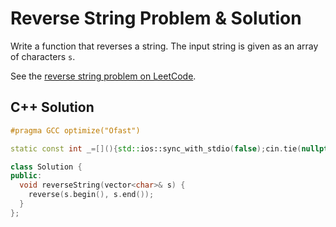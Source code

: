 # Reverse String Problem & Solution

Write a function that reverses a string.
The input string is given as an array of characters `s`.

See the [reverse string problem on LeetCode](https://leetcode.com/problems/reverse-string).

## C++ Solution

```cpp
#pragma GCC optimize("Ofast")

static const int _=[](){std::ios::sync_with_stdio(false);cin.tie(nullptr);cout.tie(nullptr);return 0;}();

class Solution {
public:
  void reverseString(vector<char>& s) {
    reverse(s.begin(), s.end());
  }
};
```
